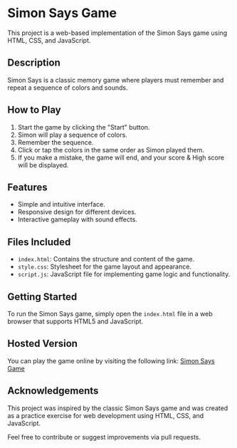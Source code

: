 # Simon Says Game

This project is a web-based implementation of the Simon Says game using HTML, CSS, and JavaScript.

## Description

Simon Says is a classic memory game where players must remember and repeat a sequence of colors and sounds.

## How to Play

1. Start the game by clicking the "Start" button.
2. Simon will play a sequence of colors.
3. Remember the sequence.
4. Click or tap the colors in the same order as Simon played them.
5. If you make a mistake, the game will end, and your score & High score will be displayed.

## Features

- Simple and intuitive interface.
- Responsive design for different devices.
- Interactive gameplay with sound effects.

## Files Included

- `index.html`: Contains the structure and content of the game.
- `style.css`: Stylesheet for the game layout and appearance.
- `script.js`: JavaScript file for implementing game logic and functionality.

## Getting Started

To run the Simon Says game, simply open the `index.html` file in a web browser that supports HTML5 and JavaScript.

## Hosted Version

You can play the game online by visiting the following link: [Simon Says Game](https://prathik-poojari.github.io/Simon-Says-Game/)

## Acknowledgements

This project was inspired by the classic Simon Says game and was created as a practice exercise for web development using HTML, CSS, and JavaScript.

Feel free to contribute or suggest improvements via pull requests.

